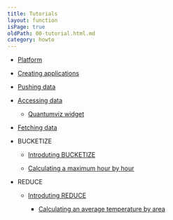 ```yaml
---
title: Tutorials
layout: function
isPage: true
oldPath: 00-tutorial.html.md
category: howto
---
```



* [Platform](platform)

* [Creating applications](creating-applications)

* [Pushing data](pushing-data)

* [Accessing data](accessing-data)

    * [Quantumviz widget](quantumviz)

* [Fetching data](fetching-data)

* BUCKETIZE

  * [Introduting BUCKETIZE](intro-bucketize)

  * [Calculating a maximum hour by hour](bucketize-maximum-hour-by-hour)

* REDUCE

  * [Introduting REDUCE](intro-reduce)

	* [Calculating an average temperature by area](reduce-average-temperature-by-area)
